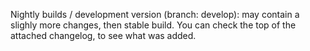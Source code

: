 Nightly builds / development version (branch: develop): may contain a slighly more changes, then stable build. You can check the top of the attached changelog, to see what was added.



